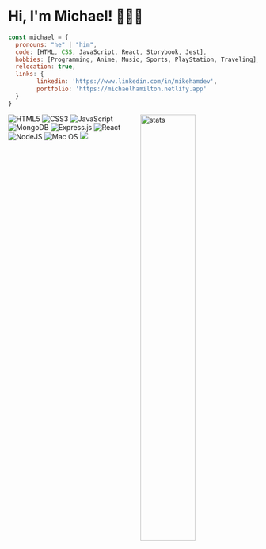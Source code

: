 # Hi, I'm Michael! 👨🏾‍💻
```javascript
const michael = {
  pronouns: "he" | "him",
  code: [HTML, CSS, JavaScript, React, Storybook, Jest],
  hobbies: [Programming, Anime, Music, Sports, PlayStation, Traveling],
  relocation: true,
  links: {
        linkedin: 'https://www.linkedin.com/in/mikehamdev',
        portfolio: 'https://michaelhamilton.netlify.app'
  }
}
```


<img align='right' width='47%' src='https://github-readme-stats.vercel.app/api?username=hamilton-mike&show_icons=true&theme=dracula' alt='stats' />

![HTML5](https://img.shields.io/badge/html5-%23E34F26.svg?style=for-the-badge&logo=html5&logoColor=white)
![CSS3](https://img.shields.io/badge/css3-%231572B6.svg?style=for-the-badge&logo=css3&logoColor=white)
![JavaScript](https://img.shields.io/badge/javascript-%23323330.svg?style=for-the-badge&logo=javascript&logoColor=%23F7DF1E)
![MongoDB](https://img.shields.io/badge/MongoDB-%234ea94b.svg?style=for-the-badge&logo=mongodb&logoColor=white)
![Express.js](https://img.shields.io/badge/express.js-%23404d59.svg?style=for-the-badge&logo=express&logoColor=%2361DAFB)
![React](https://img.shields.io/badge/react-%2320232a.svg?style=for-the-badge&logo=react&logoColor=%2361DAFB)
![NodeJS](https://img.shields.io/badge/node.js-6DA55F?style=for-the-badge&logo=node.js&logoColor=white)
![Mac OS](https://img.shields.io/badge/mac%20os-000000?style=for-the-badge&logo=macos&logoColor=F0F0F0)
<img src="https://imgur.com/rilHVxA.png"/>  
